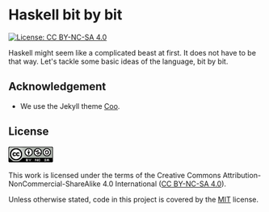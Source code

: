 # Haskell bit by bit

[![License: CC BY-NC-SA 4.0](https://img.shields.io/badge/License-CC%20BY--NC--SA%204.0-blue.svg)](http://creativecommons.org/licenses/by-nc-sa/4.0/)

Haskell might seem like a complicated beast at first. It does not have to be
that way. Let's tackle some basic ideas of the language, bit by bit.

<!-- ====================================================================== -->

## Acknowledgement

<!-- prettier-ignore -->
- We use the Jekyll theme [Coo][coo].

<!-- ====================================================================== -->

## License

![CC BY-NC-SA 4.0](assets/img/cc.png "CC BY-NC-SA 4.0")

This work is licensed under the terms of the Creative Commons
Attribution-NonCommercial-ShareAlike 4.0 International ([CC BY-NC-SA 4.0][cc]).

Unless otherwise stated, code in this project is covered by the [MIT][mit]
license.

<!-- prettier-ignore -->
[cc]: https://creativecommons.org/licenses/by-nc-sa/4.0/legalcode
[coo]: https://github.com/quacksouls/jekyll-theme-coo
[mit]: https://opensource.org/license/MIT/
